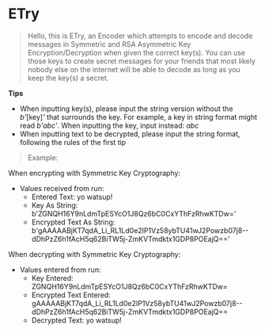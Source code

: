 
# ETry
>Hello, this is ETry, an Encoder which attempts to encode and decode messages in Symmetric and RSA Asymmetric Key Encryption/Decryption when given the correct key(s). You can use those keys to create secret messages for your friends that most likely nobody else on the internet will be able to decode as long as you keep the key(s) a secret.

**Tips**
- When inputting key(s), please input the string version without the *b'*[key]*'* that surrounds the key. For example, a key in string format might read *b'abc'*. When inputting the key, input instead: *abc*
- When inputting text to be decrypted, please input the string format, following the rules of the first tip



>Example:

  When encrypting with Symmetric Key Cryptography:
- Values received from run:
  - Entered Text: yo watsup!
  - Key As String: b'ZGNQH16Y9nLdmTpESYcO1J8Qz6bC0CxYThFzRhwKTDw='
  - Encrypted Text As String: b'gAAAAABjKT7qdA_Li_RL1Ld0e2IP1Vz58ybTU41wJ2Powzb07j8--dDhPzZ6h1fAcH5q62BiTW5j-ZmKVTmdktx1GDP8POEajQ=='

When decrypting with Symmetric Key Cryptography:
- Values entered from run:
  - Key Entered: ZGNQH16Y9nLdmTpESYcO1J8Qz6bC0CxYThFzRhwKTDw=
  - Encrypted Text Entered: gAAAAABjKT7qdA_Li_RL1Ld0e2IP1Vz58ybTU41wJ2Powzb07j8--dDhPzZ6h1fAcH5q62BiTW5j-ZmKVTmdktx1GDP8POEajQ==
  - Decrypted Text: yo watsup!